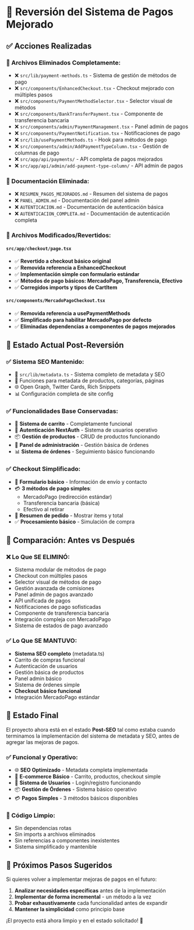 # 🔄 Reversión del Sistema de Pagos Mejorado

## ✅ Acciones Realizadas

### 📁 Archivos Eliminados Completamente:
- ❌ `src/lib/payment-methods.ts` - Sistema de gestión de métodos de pago
- ❌ `src/components/EnhancedCheckout.tsx` - Checkout mejorado con múltiples pasos
- ❌ `src/components/PaymentMethodSelector.tsx` - Selector visual de métodos
- ❌ `src/components/BankTransferPayment.tsx` - Componente de transferencia bancaria
- ❌ `src/components/admin/PaymentManagement.tsx` - Panel admin de pagos
- ❌ `src/components/PaymentNotification.tsx` - Notificaciones de pago
- ❌ `src/lib/usePaymentMethods.ts` - Hook para métodos de pago
- ❌ `src/components/admin/AddPaymentTypeColumn.tsx` - Gestión de columnas de pago
- ❌ `src/app/api/payments/` - API completa de pagos mejorados
- ❌ `src/app/api/admin/add-payment-type-column/` - API admin de pagos

### 📄 Documentación Eliminada:
- ❌ `RESUMEN_PAGOS_MEJORADOS.md` - Resumen del sistema de pagos
- ❌ `PANEL_ADMIN.md` - Documentación del panel admin
- ❌ `AUTENTICACION.md` - Documentación de autenticación básica
- ❌ `AUTENTICACION_COMPLETA.md` - Documentación de autenticación completa

### 🔧 Archivos Modificados/Revertidos:

#### `src/app/checkout/page.tsx`
- ✅ **Revertido a checkout básico original**
- ✅ **Removida referencia a EnhancedCheckout**
- ✅ **Implementación simple con formulario estándar**
- ✅ **Métodos de pago básicos: MercadoPago, Transferencia, Efectivo**
- ✅ **Corregidos imports y tipos de CartItem**

#### `src/components/MercadoPagoCheckout.tsx`
- ✅ **Removida referencia a usePaymentMethods**
- ✅ **Simplificado para habilitar MercadoPago por defecto**
- ✅ **Eliminadas dependencias a componentes de pagos mejorados**

## 🎯 Estado Actual Post-Reversión

### ✅ Sistema SEO Mantenido:
- 📄 `src/lib/metadata.ts` - Sistema completo de metadata y SEO
- 🔧 Funciones para metadata de productos, categorías, páginas
- 🌐 Open Graph, Twitter Cards, Rich Snippets
- 📊 Configuración completa de site config

### ✅ Funcionalidades Base Conservadas:
- 🛒 **Sistema de carrito** - Completamente funcional
- 🔐 **Autenticación NextAuth** - Sistema de usuarios operativo  
- 📦 **Gestión de productos** - CRUD de productos funcionando
- 👥 **Panel de administración** - Gestión básica de órdenes
- 📊 **Sistema de órdenes** - Seguimiento básico funcionando

### ✅ Checkout Simplificado:
- 📝 **Formulario básico** - Información de envío y contacto
- 💳 **3 métodos de pago simples**:
  - MercadoPago (redirección estándar)
  - Transferencia bancaria (básica)
  - Efectivo al retirar
- 🛒 **Resumen de pedido** - Mostrar items y total
- ✅ **Procesamiento básico** - Simulación de compra

## 🔄 Comparación: Antes vs Después

### ❌ Lo Que SE ELIMINÓ:
- Sistema modular de métodos de pago
- Checkout con múltiples pasos  
- Selector visual de métodos de pago
- Gestión avanzada de comisiones
- Panel admin de pagos avanzado
- API unificada de pagos
- Notificaciones de pago sofisticadas
- Componente de transferencia bancaria
- Integración compleja con MercadoPago
- Sistema de estados de pago avanzado

### ✅ Lo Que SE MANTUVO:
- **Sistema SEO completo** (metadata.ts)
- Carrito de compras funcional
- Autenticación de usuarios
- Gestión básica de productos
- Panel admin básico
- Sistema de órdenes simple
- **Checkout básico funcional**
- Integración MercadoPago estándar

## 🎯 Estado Final

El proyecto ahora está en el estado **Post-SEO** tal como estaba cuando terminamos la implementación del sistema de metadata y SEO, antes de agregar las mejoras de pagos.

### ✅ Funcional y Operativo:
- 🌐 **SEO Optimizado** - Metadata completa implementada
- 🛒 **E-commerce Básico** - Carrito, productos, checkout simple
- 🔐 **Sistema de Usuarios** - Login/registro funcionando  
- 📦 **Gestión de Órdenes** - Sistema básico operativo
- 💳 **Pagos Simples** - 3 métodos básicos disponibles

### 🧹 Código Limpio:
- Sin dependencias rotas
- Sin imports a archivos eliminados
- Sin referencias a componentes inexistentes
- Sistema simplificado y mantenible

## 🚀 Próximos Pasos Sugeridos

Si quieres volver a implementar mejoras de pagos en el futuro:

1. **Analizar necesidades específicas** antes de la implementación
2. **Implementar de forma incremental** - un método a la vez
3. **Probar exhaustivamente** cada funcionalidad antes de expandir
4. **Mantener la simplicidad** como principio base

¡El proyecto está ahora limpio y en el estado solicitado! 🎉
